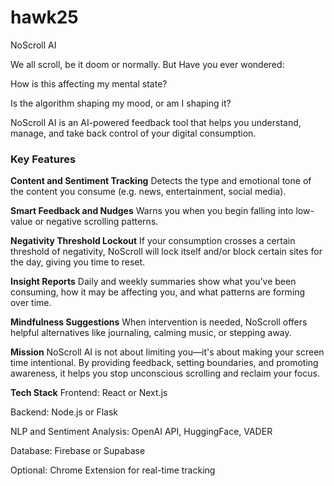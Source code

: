 # hawk25


NoScroll AI

We all scroll, be it doom or normally. But Have you ever wondered:

How is this affecting my mental state?

Is the algorithm shaping my mood, or am I shaping it?

NoScroll AI is an AI-powered feedback tool that helps you understand, manage, and take back control of your digital consumption.


### Key Features

**Content and Sentiment Tracking**
Detects the type and emotional tone of the content you consume (e.g. news, entertainment, social media).

**Smart Feedback and Nudges**
Warns you when you begin falling into low-value or negative scrolling patterns.

**Negativity Threshold Lockout**
If your consumption crosses a certain threshold of negativity, NoScroll will lock itself and/or block certain sites for the day, giving you time to reset.

**Insight Reports**
Daily and weekly summaries show what you’ve been consuming, how it may be affecting you, and what patterns are forming over time.

**Mindfulness Suggestions**
When intervention is needed, NoScroll offers helpful alternatives like journaling, calming music, or stepping away.

**Mission**
NoScroll AI is not about limiting you—it's about making your screen time intentional.
By providing feedback, setting boundaries, and promoting awareness, it helps you stop unconscious scrolling and reclaim your focus.

**Tech Stack**
Frontend: React or Next.js

Backend: Node.js or Flask

NLP and Sentiment Analysis: OpenAI API, HuggingFace, VADER

Database: Firebase or Supabase

Optional: Chrome Extension for real-time tracking
